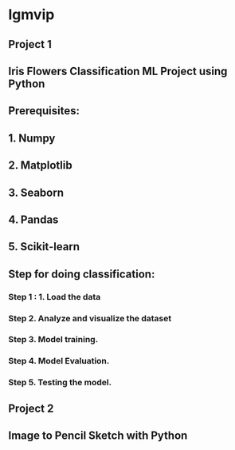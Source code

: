 # lgmvip

## Project 1 
## Iris Flowers Classification ML Project using Python 


## Prerequisites:
## 1. Numpy
## 2. Matplotlib
## 3. Seaborn
## 4. Pandas
## 5. Scikit-learn

## Step for doing classification: 
### Step 1 : 1. Load the data
### Step 2. Analyze and visualize the dataset
### Step 3. Model training.
### Step 4. Model Evaluation.
### Step 5. Testing the model.


## Project 2 
## Image to Pencil Sketch with Python
